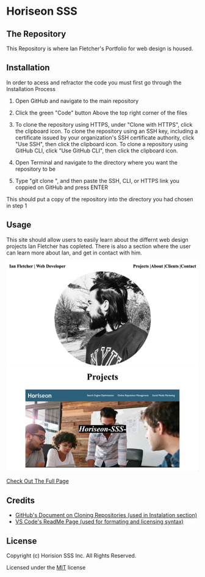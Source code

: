 # Horiseon SSS 

## The Repository 
This Repository is where Ian Fletcher's Portfolio for web design is housed.

## Installation
In order to acess and refractor the code you must first go through the Installation Process

1) Open GitHub and navigate to the main repository 

2) Click the green "Code" button Above the top right corner of the files 

3) To clone the repository using HTTPS, under "Clone with HTTPS", click the clipboard icon. To clone the repository using an SSH key, including a certificate issued by your organization's SSH certificate authority, click "Use SSH", then click the clipboard icon. To clone a repository using GitHub CLI, click "Use GitHub CLI", then click the clipboard icon.

4) Open Terminal and navigate to the directory where you want the repository to be 

5) Type "git clone ", and then paste the SSH, CLI, or HTTPS link you coppied on GitHub and press ENTER 

This should put a copy of the repository into the directory you had chosen in step 1

## Usage
This site should allow users to easily learn about the differnt web design projects Ian Fletcher has copleted. There is also a section where the user can learn more about Ian, and get in contact with him. 


![alt text](assets/images/portfolio1.png)
![alt text](assets/images/portfolio2.png)

[Check Out The Full Page](https://ianfletcher314.github.io/Horiseon-SSS-/)

## Credits

- [GitHub's Document on Cloning Repositories (used in Instalation section)](https://docs.github.com/en/github/creating-cloning-and-archiving-repositories/cloning-a-repository) 
- [VS Code's ReadMe Page (used for formating and licensing syntax)](https://github.com/microsoft/vscode/blob/master/README.md)

## License 

Copyright (c) Horision SSS Inc. All Rights Reserved.

Licensed under the [MIT](assets/license.txt) license
